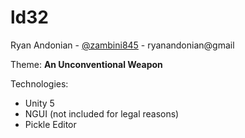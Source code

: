 # ld32
Ryan Andonian - [@zambini845](https://twitter.com/zambini845) - ryanandonian@gmail  

Theme: **An Unconventional Weapon**

Technologies:  
* Unity 5
* NGUI (not included for legal reasons)
* Pickle Editor

